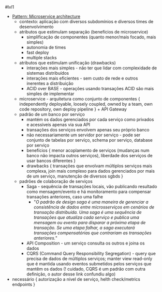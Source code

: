 #lvl1 


* [Pattern: Microservice architecture](https://microservices.io/patterns/microservices.html)
	* contexto: aplicação com diversos subdomínios e diversos times de desenvolvimento
	* atributos que estimulam separação (benefícios de microservice)
		* simplificação de componentes (quanto menor/mais focado, mais simples)
		* autonomia de times
		* fast deploy
		* multiple stacks
	* atributos que estimulam unificação (drawbacks)
		* interações mais simples - não ter que lidar com complexidade de sistemas distribuídos
		* interações mais eficientes - sem custo de rede e outros inerentes a distribuição
		* ACID over BASE - operações usando transações ACID são mais simples de implementar
	* microservice - arquitetura como conjunto de componentes { independently deployable, loosely coupled, owned by a team, own code repository, own deploy pipeline } + API Gateway
	* padrão de um banco por serviço
		* mantém os dados gerenciados por cada serviço como privados e acessíveis apenas via sua API
		* transações dos serviços envolvem apenas seu próprio banco
		* não necessariamente um servidor por serviço - pode ser conjunto de tabelas por serviço, schema por serviço, database por serviço
		* benefícios { menor acoplamento de serviços (mudanças num banco não impacta outros serviços), liberdade dos serviços de usar bancos diferentes }
		* drawbacks { transações que envolvam múltiplos serviços mais complexa, join mais complexo para dados gerenciados por mais de um serviço, manutenção de diversos sgbds }
	* padrões de colaboração de serviços
		* Saga - sequência de transações locais, vão publicando resultado como mensagem/evento e há monitoramento para compensar transações anteriores, caso uma falhe
			* "*O padrão de design saga é uma maneira de gerenciar a consistência de dados entre microsserviços em cenários de transação distribuída.  Uma saga é uma sequência de transações que atualiza cada serviço e publica uma mensagem ou evento para disparar a próxima etapa de transação. Se uma etapa falhar, a saga executará transações compensatórias que contrariam as transações anteriores.*"
		* API Composition - um serviço consulta os outros e joina os dados
		* CQRS (Command Query Responsibility Segregation) - query que precisa de dados de múltiplos serviços; manter view read-only que é mantida usando eventos submetidos pelos serviços que mantêm os dados (! cuidado, CQRS é um padrão com outra definição, o autor desse link confundiu algo)
* necessário { autorização a nível de serviço, helth check/metrics endpoints }

